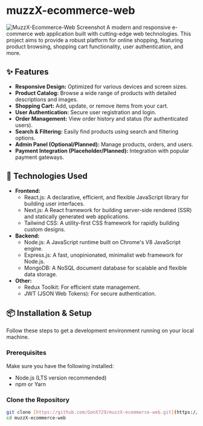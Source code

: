 # muzzX-ecommerce-web

![MuzzX-Ecommerce-Web Screenshot]() A modern and responsive e-commerce web application built with cutting-edge web technologies. This project aims to provide a robust platform for online shopping, featuring product browsing, shopping cart functionality, user authentication, and more.

## ✨ Features

* **Responsive Design:** Optimized for various devices and screen sizes.
* **Product Catalog:** Browse a wide range of products with detailed descriptions and images.
* **Shopping Cart:** Add, update, or remove items from your cart.
* **User Authentication:** Secure user registration and login.
* **Order Management:** View order history and status (for authenticated users).
* **Search & Filtering:** Easily find products using search and filtering options.
* **Admin Panel (Optional/Planned):** Manage products, orders, and users.
* **Payment Integration (Placeholder/Planned):** Integration with popular payment gateways.

## 🚀 Technologies Used

* **Frontend:**
    * React.js: A declarative, efficient, and flexible JavaScript library for building user interfaces.
    * Next.js: A React framework for building server-side rendered (SSR) and statically generated web applications.
    * Tailwind CSS: A utility-first CSS framework for rapidly building custom designs.
* **Backend:**
    * Node.js: A JavaScript runtime built on Chrome's V8 JavaScript engine.
    * Express.js: A fast, unopinionated, minimalist web framework for Node.js.
    * MongoDB: A NoSQL document database for scalable and flexible data storage.
* **Other:**
    * Redux Toolkit: For efficient state management.
    * JWT (JSON Web Tokens): For secure authentication.

## 📦 Installation & Setup

Follow these steps to get a development environment running on your local machine.

### Prerequisites

Make sure you have the following installed:

* Node.js (LTS version recommended)
* npm or Yarn

### Clone the Repository

```bash
git clone [https://github.com/GonX729/muzzX-ecommerce-web.git](https://github.com/GonX729/muzzX-ecommerce-web.git)
cd muzzX-ecommerce-web
